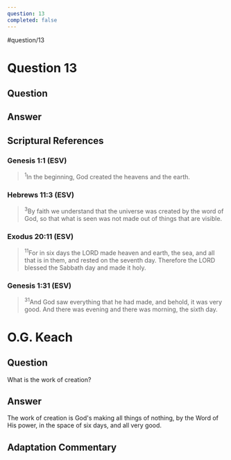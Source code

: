 ```yaml
---
question: 13
completed: false
---
```

#question/13
# Question 13

## Question


## Answer


## Scriptural References
### Genesis 1:1 (ESV)
> <sup>1</sup>In the beginning, God created the heavens and the earth.

### Hebrews 11:3 (ESV)
> <sup>3</sup>By faith we understand that the universe was created by the word of God, so that what is seen was not made out of things that are visible.

### Exodus 20:11 (ESV)
> <sup>11</sup>For in six days the LORD made heaven and earth, the sea, and all that is in them, and rested on the seventh day. Therefore the LORD blessed the Sabbath day and made it holy.

### Genesis 1:31 (ESV)
> <sup>31</sup>And God saw everything that he had made, and behold, it was very good. And there was evening and there was morning, the sixth day.

# O.G. Keach
## Question
What is the work of creation?

## Answer
The work of creation is God's making all things of nothing, by the Word of His power, in the space of six days, and all very good.

## Adaptation Commentary
